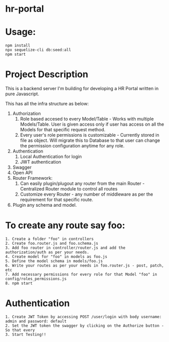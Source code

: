 # hr-portal

# Usage:
    npm install
    npx sequelize-cli db:seed:all
    npm start

# Project Description
This is a backend server I'm building for developing a HR Portal written in pure Javascript.

This has all the infra structure as below:
1. Authorization
    1. Role based accesed to every Model/Table - Works with multiple Models/Table. User is given access only if user has access on all the Models for that specific request method.
    2. Every user's role permissions is customizable - Currently stored in file as object. Will migrate this to Database to that user can change the permission configuration anytime for any role.
2. Authentication
    1. Local Authentication for login
    2. JWT authentication
3. Swagger
4. Open API
5. Router Framework:
    1. Can easily plugin/plugout any router from the main Router - Centralized Router module to control all routes
    2. Customize every Router -  any number of middleware as per the requirement for that specific route.
6. Plugin any schema and model.

# To create any route say foo:
    1. Create a folder "foo" in controllers
    2. Create foo.router.js and foo.schema.js
    3. Add foo router in controller/router.js and add the authorization/auth as per your needs.
    4. Create model for "foo" in models as foo.js
    5. Define the model schema in models/foo.js
    6. Write your routes as per your needs in foo.router.js - post, patch, etc
    7. Add necessary permissions for every role for that Model "foo" in config/roles_permissions.js
    8. npm start

# Authentication
    1. Create JWT Token by accessing POST /user/login with body username: admin and password: default
    2. Set the JWT token the swagger by clicking on the Authorize button - So that every 
    3. Start Testing!!
    